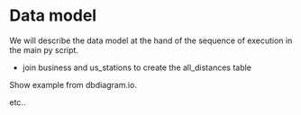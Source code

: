 # Data model

We will describe the data model at the hand of the sequence of execution in the main
py script.

- join business and us_stations to create the all_distances table

Show example from dbdiagram.io.

etc..